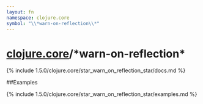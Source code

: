 ```yaml
---
layout: fn
namespace: clojure.core
symbol: "\\*warn-on-reflection\\*"
---
```


# [clojure.core](../)/\*warn-on-reflection\*

{% include 1.5.0/clojure.core/star_warn_on_reflection_star/docs.md %}

##Examples

{% include 1.5.0/clojure.core/star_warn_on_reflection_star/examples.md %}

